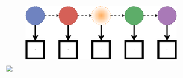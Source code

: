 <a name="logo"/>
<div align="center">
<img src="docs/src/assets/logo.svg" alt="Carla Logo" height="142"></img>
</a>
</div>

[<img src="https://img.shields.io/badge/docs-latest-blue.svg">](http://google.com.au/)


